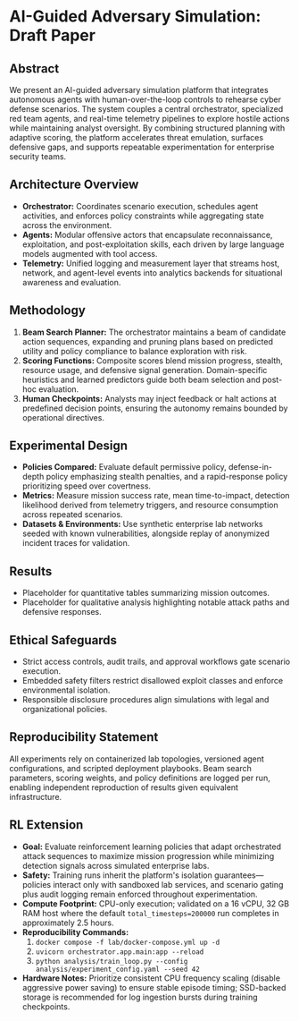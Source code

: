 # AI-Guided Adversary Simulation: Draft Paper

## Abstract
We present an AI-guided adversary simulation platform that integrates autonomous agents with human-over-the-loop controls to rehearse cyber defense scenarios. The system couples a central orchestrator, specialized red team agents, and real-time telemetry pipelines to explore hostile actions while maintaining analyst oversight. By combining structured planning with adaptive scoring, the platform accelerates threat emulation, surfaces defensive gaps, and supports repeatable experimentation for enterprise security teams.

## Architecture Overview
- **Orchestrator:** Coordinates scenario execution, schedules agent activities, and enforces policy constraints while aggregating state across the environment.
- **Agents:** Modular offensive actors that encapsulate reconnaissance, exploitation, and post-exploitation skills, each driven by large language models augmented with tool access.
- **Telemetry:** Unified logging and measurement layer that streams host, network, and agent-level events into analytics backends for situational awareness and evaluation.

## Methodology
1. **Beam Search Planner:** The orchestrator maintains a beam of candidate action sequences, expanding and pruning plans based on predicted utility and policy compliance to balance exploration with risk.
2. **Scoring Functions:** Composite scores blend mission progress, stealth, resource usage, and defensive signal generation. Domain-specific heuristics and learned predictors guide both beam selection and post-hoc evaluation.
3. **Human Checkpoints:** Analysts may inject feedback or halt actions at predefined decision points, ensuring the autonomy remains bounded by operational directives.

## Experimental Design
- **Policies Compared:** Evaluate default permissive policy, defense-in-depth policy emphasizing stealth penalties, and a rapid-response policy prioritizing speed over covertness.
- **Metrics:** Measure mission success rate, mean time-to-impact, detection likelihood derived from telemetry triggers, and resource consumption across repeated scenarios.
- **Datasets & Environments:** Use synthetic enterprise lab networks seeded with known vulnerabilities, alongside replay of anonymized incident traces for validation.

## Results
- Placeholder for quantitative tables summarizing mission outcomes.
- Placeholder for qualitative analysis highlighting notable attack paths and defensive responses.

## Ethical Safeguards
- Strict access controls, audit trails, and approval workflows gate scenario execution.
- Embedded safety filters restrict disallowed exploit classes and enforce environmental isolation.
- Responsible disclosure procedures align simulations with legal and organizational policies.

## Reproducibility Statement
All experiments rely on containerized lab topologies, versioned agent configurations, and scripted deployment playbooks. Beam search parameters, scoring weights, and policy definitions are logged per run, enabling independent reproduction of results given equivalent infrastructure.

## RL Extension
- **Goal:** Evaluate reinforcement learning policies that adapt orchestrated attack sequences to maximize mission progression while minimizing detection signals across simulated enterprise labs.
- **Safety:** Training runs inherit the platform's isolation guarantees—policies interact only with sandboxed lab services, and scenario gating plus audit logging remain enforced throughout experimentation.
- **Compute Footprint:** CPU-only execution; validated on a 16 vCPU, 32 GB RAM host where the default `total_timesteps=200000` run completes in approximately 2.5 hours.
- **Reproducibility Commands:**
  1. `docker compose -f lab/docker-compose.yml up -d`
  2. `uvicorn orchestrator.app.main:app --reload`
  3. `python analysis/train_loop.py --config analysis/experiment_config.yaml --seed 42`
- **Hardware Notes:** Prioritize consistent CPU frequency scaling (disable aggressive power saving) to ensure stable episode timing; SSD-backed storage is recommended for log ingestion bursts during training checkpoints.
